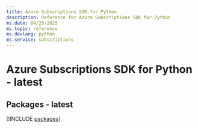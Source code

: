 ```yaml
---
title: Azure Subscriptions SDK for Python
description: Reference for Azure Subscriptions SDK for Python
ms.date: 04/25/2025
ms.topic: reference
ms.devlang: python
ms.service: subscriptions
---
```

# Azure Subscriptions SDK for Python - latest
## Packages - latest
[!INCLUDE [packages](subscriptions-index.md)]